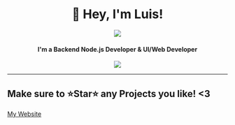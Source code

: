 <h1 align="center">👋 Hey, I'm Luis!</h1> 
<p align="center">
    <img style="text-align: center" src="https://discord.c99.nl/widget/theme-4/479456028967305247.png">
</p>

<h4 align="center">I'm a Backend Node.js Developer & UI/Web Developer<br></h4>

<p align="center">
    <img align="center" src="https://github-readme-stats.vercel.app/api?username=HypnoticSiege&show_icons=true&theme=react">
</p>
<hr>
<h2>Make sure to ⭐Star⭐ any Projects you like! <3</h2
<h4 align="center"><a href='https://hypnoticsiege.codes' target="_blank">My Website</a></h4>
    
